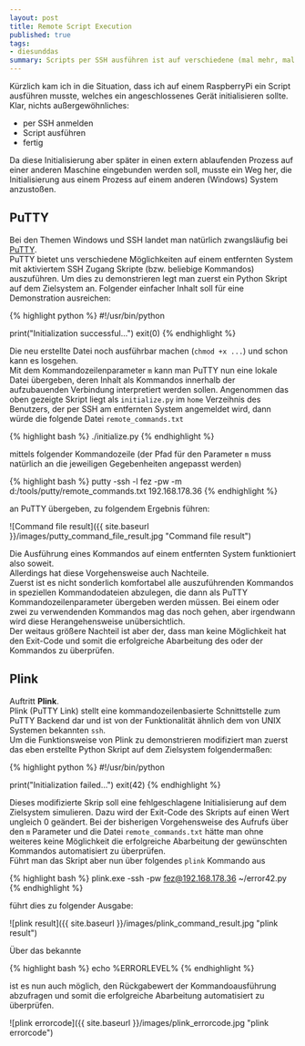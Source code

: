 ```yaml
---
layout: post
title: Remote Script Execution
published: true
tags:
- diesunddas
summary: Scripts per SSH ausführen ist auf verschiedene (mal mehr, mal weniger sinnvolle) Weisen möglich.
---
```


Kürzlich kam ich in die Situation, dass ich auf einem RaspberryPi ein Script ausführen musste, welches ein angeschlossenes Gerät initialisieren sollte. Klar, nichts außergewöhnliches:

* per SSH anmelden
* Script ausführen
* fertig

Da diese Initialisierung aber später in einen extern ablaufenden Prozess auf einer anderen Maschine eingebunden werden soll, musste ein Weg her, die Initialisierung aus einem Prozess auf einem anderen (Windows) System anzustoßen.  

## PuTTY
Bei den Themen Windows und SSH landet man natürlich zwangsläufig bei [PuTTY](http://www.chiark.greenend.org.uk/~sgtatham/putty/).  
PuTTY bietet uns verschiedene Möglichkeiten auf einem entfernten System mit aktiviertem SSH Zugang Skripte (bzw. beliebige Kommandos) auszuführen. Um dies zu demonstrieren legt man zuerst ein Python Skript auf dem Zielsystem an. Folgender einfacher Inhalt soll für eine Demonstration ausreichen:

{% highlight python %}
#!/usr/bin/python

print("Initialization successful...")
exit(0)
{% endhighlight %}  

Die neu erstellte Datei noch ausführbar machen (`chmod +x ...`) und schon kann es losgehen.  
Mit dem Kommandozeilenparameter `m` kann man PuTTY nun eine lokale Datei übergeben, deren Inhalt als Kommandos innerhalb der aufzubauenden Verbindung interpretiert werden sollen. Angenommen das oben gezeigte Skript liegt als `initialize.py` im `home` Verzeihnis des Benutzers, der per SSH am entfernten System angemeldet wird, dann würde die folgende Datei `remote_commands.txt`

{% highlight bash %}
./initialize.py
{% endhighlight %}

mittels folgender Kommandozeile (der Pfad für den Parameter `m` muss natürlich an die jeweiligen Gegebenheiten angepasst werden)

{% highlight bash %}
putty -ssh -l fez -pw <PASSWORD> -m d:/tools/putty/remote_commands.txt 192.168.178.36
{% endhighlight %}

an PuTTY übergeben, zu folgendem Ergebnis führen:

![Command file result]({{ site.baseurl }}/images/putty_command_file_result.jpg "Command file result")

Die Ausführung eines Kommandos auf einem entfernten System funktioniert also soweit.  
Allerdings hat diese Vorgehensweise auch Nachteile.  
Zuerst ist es nicht sonderlich komfortabel alle auszuführenden Kommandos in speziellen Kommandodateien abzulegen, die dann als PuTTY Kommandozeilenparameter übergeben werden müssen. Bei einem oder zwei zu verwendenden Kommandos mag das noch gehen, aber irgendwann wird diese Herangehensweise unübersichtlich.  
Der weitaus größere Nachteil ist aber der, dass man keine Möglichkeit hat den Exit-Code und somit die erfolgreiche Abarbeitung des oder der Kommandos zu überprüfen.  

## Plink
Auftritt **Plink**.  
Plink (PuTTY Link) stellt eine kommandozeilenbasierte Schnittstelle zum PuTTY Backend dar und ist von der Funktionalität ähnlich dem von UNIX Systemen bekannten `ssh`.  
Um die Funktionsweise von Plink zu demonstrieren modifiziert man zuerst das eben erstellte Python Skript auf dem Zielsystem  folgendermaßen:

{% highlight python %}
#!/usr/bin/python

print("Initialization failed...")
exit(42)
{% endhighlight %}

Dieses modifizierte Skrip soll eine fehlgeschlagene Initialisierung auf dem Zielsystem simulieren. Dazu wird der Exit-Code des Skripts auf einen Wert ungleich 0 geändert. Bei der bisherigen Vorgehensweise des Aufrufs über den `m` Parameter und die Datei `remote_commands.txt` hätte man ohne weiteres keine Möglichkeit die erfolgreiche Abarbeitung der gewünschten Kommandos automatisiert zu überprüfen.  
Führt man das Skript aber nun über folgendes `plink` Kommando aus

{% highlight bash %}
plink.exe -ssh -pw <PASSWORD> fez@192.168.178.36 ~/error42.py
{% endhighlight %}

führt dies zu folgender Ausgabe:

![plink result]({{ site.baseurl }}/images/plink_command_result.jpg "plink result")

Über das bekannte

{% highlight bash %}
echo %ERRORLEVEL%
{% endhighlight %}

ist es nun auch möglich, den Rückgabewert der Kommandoausführung abzufragen und somit die erfolgreiche Abarbeitung automatisiert zu überprüfen.

![plink errorcode]({{ site.baseurl }}/images/plink_errorcode.jpg "plink errorcode")
